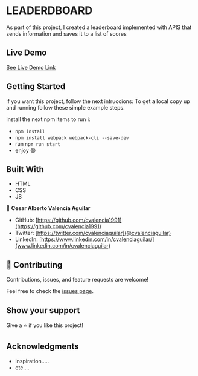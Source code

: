 # LEADERDBOARD
As part of this project, I created a leaderboard implemented with APIS that sends information and saves it to a list of scores

## Live Demo

[See Live Demo Link](https://cvalencia1991.github.io/Leaderboard/)


## Getting Started

if you want this project, follow the next intruccions:
To get a local copy up and running follow these simple example steps.

install the next npm items to run i:
-  `npm install`
-  `npm install webpack webpack-cli --save-dev`
- run  `npm run start`
- enjoy :smile:

## Built With

- HTML
- CSS
- JS


👤 **Cesar Alberto Valencia Aguilar**

- GitHub: [https://github.com/cvalencia1991](https://github.com/cvalencia1991)
- Twitter: [https://twitter.com/cvalenciaguilar](@cvalenciaguilar)
- LinkedIn: [https://www.linkedin.com/in/cvalenciaguilar/](www.linkedin.com/in/cvalenciaguilar)


## 🤝 Contributing

Contributions, issues, and feature requests are welcome!

Feel free to check the [issues page](https://github.com/cvalencia1991/Leaderboard/issues).

## Show your support

Give a ⭐️ if you like this project!

## Acknowledgments

- Inspiration.....
- etc....
